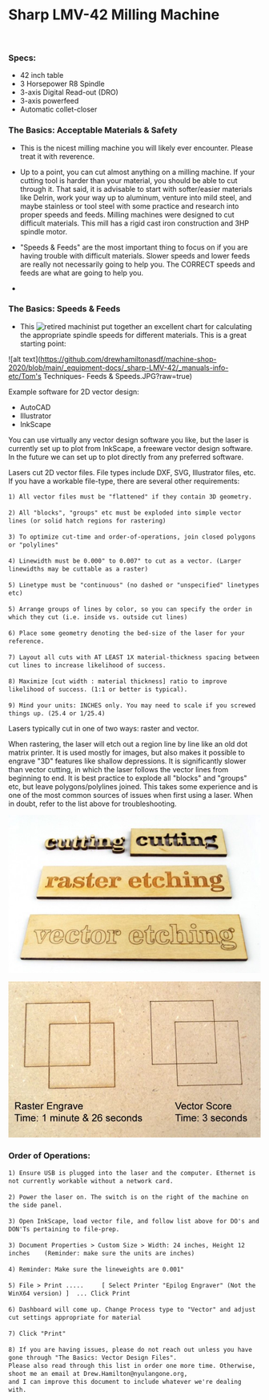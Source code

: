 # Sharp LMV-42 Milling Machine

&nbsp;
&nbsp;

### Specs:

  - 42 inch table
  - 3 Horsepower R8 Spindle
  - 3-axis Digital Read-out (DRO)
  - 3-axis powerfeed
  - Automatic collet-closer
  
### The Basics: Acceptable Materials & Safety

  - This is the nicest milling machine you will likely ever encounter. Please treat it with reverence.

  - Up to a point, you can cut almost anything on a milling machine. If your cutting tool is harder than your material, you should be able to cut through it.
    That said, it is advisable to start with softer/easier materials like Delrin, work your way up to aluminum, venture into mild steel, and maybe stainless
    or tool steel with some practice and research into proper speeds and feeds. Milling machines were designed to cut difficult materials. This mill has a
    rigid cast iron construction and 3HP spindle motor. 
  
  - "Speeds & Feeds" are the most important thing to focus on if you are having trouble with difficult materials. Slower speeds and lower feeds are really not
    necessarily going to help you. The CORRECT speeds and feeds are what are going to help you. 

  - 
  
### The Basics: Speeds & Feeds

  - This ![retired machinist](http://tomstechniques.com/) put together an excellent chart for calculating the appropriate spindle speeds for different materials. This is a great starting
  point:
  
  ![alt text](https://github.com/drewhamiltonasdf/machine-shop-2020/blob/main/_equipment-docs/_sharp-LMV-42/_manuals-info-etc/Tom's Techniques- Feeds & Speeds.JPG?raw=true)   

Example software for 2D vector design:

  - AutoCAD
  - Illustrator
  - InkScape

You can use virtually any vector design software you like, but the laser is currently set up to plot from InkScape, a freeware vector design software. In the future we can set up to plot directly from any preferred software. 
  
Lasers cut 2D vector files. File types include DXF, SVG, Illustrator files, etc. If you have a workable file-type, there are several other requirements:

    1) All vector files must be "flattened" if they contain 3D geometry. 
    
    2) All "blocks", "groups" etc must be exploded into simple vector lines (or solid hatch regions for rastering)
    
    3) To optimize cut-time and order-of-operations, join closed polygons or "polylines"
    
    4) Linewidth must be 0.000" to 0.007" to cut as a vector. (Larger linewidths may be cuttable as a raster)
    
    5) Linetype must be "continuous" (no dashed or "unspecified" linetypes etc)
    
    5) Arrange groups of lines by color, so you can specify the order in which they cut (i.e. inside vs. outside cut lines)
    
    6) Place some geometry denoting the bed-size of the laser for your reference.
    
    7) Layout all cuts with AT LEAST 1X material-thickness spacing between cut lines to increase likelihood of success.
    
    8) Maximize [cut width : material thickness] ratio to improve likelihood of success. (1:1 or better is typical).
    
    9) Mind your units: INCHES only. You may need to scale if you screwed things up. (25.4 or 1/25.4)
    

Lasers typically cut in one of two ways: raster and vector.

When rastering, the laser will etch out a region line by line like an old dot matrix printer. It is used mostly for images, but also makes it possible to engrave "3D" features like shallow depressions. It is significantly slower than vector cutting, in which the laser follows the vector lines from beginning to end. It is best practice to explode all "blocks" and "groups" etc, but leave polygons/polylines joined. This takes some experience and is one of the most common sources of issues when first using a laser. When in doubt, refer to the list above for troubleshooting.

![alt text](https://github.com/drewhamiltonasdf/machine-shop-2020/blob/main/images/readme-images/title-cutting-raster-vector1-540x338.jpg?raw=true) 

![alt text](https://github.com/drewhamiltonasdf/machine-shop-2020/blob/main/images/readme-images/rastervector.JPG?raw=true) 


### Order of Operations:

    1) Ensure USB is plugged into the laser and the computer. Ethernet is not currently workable without a network card.
    
    2) Power the laser on. The switch is on the right of the machine on the side panel.
    
    3) Open InkScape, load vector file, and follow list above for DO's and DON'Ts pertaining to file-prep.

    3) Document Properties > Custom Size > Width: 24 inches, Height 12 inches    (Reminder: make sure the units are inches)

    4) Reminder: Make sure the lineweights are 0.001"

    5) File > Print .....     [ Select Printer "Epilog Engraver" (Not the WinX64 version) ]  ... Click Print

    6) Dashboard will come up. Change Process type to "Vector" and adjust cut settings appropriate for material

    7) Click "Print"
    
    8) If you are having issues, please do not reach out unless you have gone through "The Basics: Vector Design Files".
    Please also read through this list in order one more time. Otherwise, shoot me an email at Drew.Hamilton@nyulangone.org, 
    and I can improve this document to include whatever we're dealing with.
